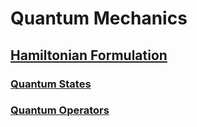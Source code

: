 # Quantum Mechanics

## [Hamiltonian Formulation](hamiltonian-formulation.md)

### [Quantum States](quantum-states.md)

### [Quantum Operators](operators.md)

